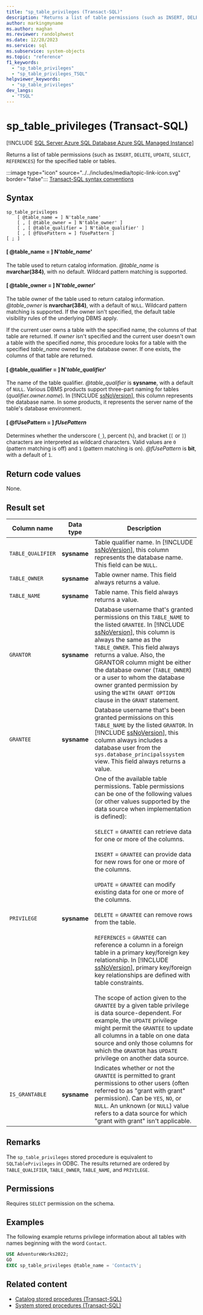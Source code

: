 ```yaml
---
title: "sp_table_privileges (Transact-SQL)"
description: "Returns a list of table permissions (such as INSERT, DELETE, UPDATE, SELECT, REFERENCES) for the specified table or tables."
author: markingmyname
ms.author: maghan
ms.reviewer: randolphwest
ms.date: 12/28/2023
ms.service: sql
ms.subservice: system-objects
ms.topic: "reference"
f1_keywords:
  - "sp_table_privileges"
  - "sp_table_privileges_TSQL"
helpviewer_keywords:
  - "sp_table_privileges"
dev_langs:
  - "TSQL"
---
```

# sp_table_privileges (Transact-SQL)

[!INCLUDE [SQL Server Azure SQL Database Azure SQL Managed Instance](../../includes/applies-to-version/sql-asdb-asdbmi.md)]

Returns a list of table permissions (such as `INSERT`, `DELETE`, `UPDATE`, `SELECT`, `REFERENCES`) for the specified table or tables.

:::image type="icon" source="../../includes/media/topic-link-icon.svg" border="false"::: [Transact-SQL syntax conventions](../../t-sql/language-elements/transact-sql-syntax-conventions-transact-sql.md)

## Syntax

```syntaxsql
sp_table_privileges
    [ @table_name = ] N'table_name'
    [ , [ @table_owner = ] N'table_owner' ]
    [ , [ @table_qualifier = ] N'table_qualifier' ]
    [ , [ @fUsePattern = ] fUsePattern ]
[ ; ]
```

#### [ @table_name = ] N'*table_name*'

The table used to return catalog information. *@table_name* is **nvarchar(384)**, with no default. Wildcard pattern matching is supported.

#### [ @table_owner = ] N'*table_owner*'

The table owner of the table used to return catalog information. *@table_owner* is **nvarchar(384)**, with a default of `NULL`. Wildcard pattern matching is supported. If the owner isn't specified, the default table visibility rules of the underlying DBMS apply.

If the current user owns a table with the specified name, the columns of that table are returned. If *owner* isn't specified and the current user doesn't own a table with the specified *name*, this procedure looks for a table with the specified *table_name* owned by the database owner. If one exists, the columns of that table are returned.

#### [ @table_qualifier = ] N'*table_qualifier*'

The name of the table qualifier. *@table_qualifier* is **sysname**, with a default of `NULL`. Various DBMS products support three-part naming for tables (*qualifier.owner.name*). In [!INCLUDE [ssNoVersion](../../includes/ssnoversion-md.md)], this column represents the database name. In some products, it represents the server name of the table's database environment.

#### [ @fUsePattern = ] *fUsePattern*

Determines whether the underscore (`_`), percent (`%`), and bracket (`[` or `]`) characters are interpreted as wildcard characters. Valid values are `0` (pattern matching is off) and `1` (pattern matching is on). *@fUsePattern* is **bit**, with a default of `1`.

## Return code values

None.

## Result set

| Column name | Data type | Description |
| --- | --- | --- |
| `TABLE_QUALIFIER` | **sysname** | Table qualifier name. In [!INCLUDE [ssNoVersion](../../includes/ssnoversion-md.md)], this column represents the database name. This field can be `NULL`. |
| `TABLE_OWNER` | **sysname** | Table owner name. This field always returns a value. |
| `TABLE_NAME` | **sysname** | Table name. This field always returns a value. |
| `GRANTOR` | **sysname** | Database username that's granted permissions on this `TABLE_NAME` to the listed `GRANTEE`. In [!INCLUDE [ssNoVersion](../../includes/ssnoversion-md.md)], this column is always the same as the `TABLE_OWNER`. This field always returns a value. Also, the GRANTOR column might be either the database owner (`TABLE_OWNER`) or a user to whom the database owner granted permission by using the `WITH GRANT OPTION` clause in the `GRANT` statement. |
| `GRANTEE` | **sysname** | Database username that's been granted permissions on this `TABLE_NAME` by the listed `GRANTOR`. In [!INCLUDE [ssNoVersion](../../includes/ssnoversion-md.md)], this column always includes a database user from the `sys.database_principalssystem` view. This field always returns a value. |
| `PRIVILEGE` | **sysname** | One of the available table permissions. Table permissions can be one of the following values (or other values supported by the data source when implementation is defined):<br /><br />`SELECT` = `GRANTEE` can retrieve data for one or more of the columns.<br /><br />`INSERT` = `GRANTEE` can provide data for new rows for one or more of the columns.<br /><br />`UPDATE` = `GRANTEE` can modify existing data for one or more of the columns.<br /><br />`DELETE` = `GRANTEE` can remove rows from the table.<br /><br />`REFERENCES` = `GRANTEE` can reference a column in a foreign table in a primary key/foreign key relationship. In [!INCLUDE [ssNoVersion](../../includes/ssnoversion-md.md)], primary key/foreign key relationships are defined with table constraints.<br /><br />The scope of action given to the `GRANTEE` by a given table privilege is data source-dependent. For example, the `UPDATE` privilege might permit the `GRANTEE` to update all columns in a table on one data source and only those columns for which the `GRANTOR` has `UPDATE` privilege on another data source. |
| `IS_GRANTABLE` | **sysname** | Indicates whether or not the `GRANTEE` is permitted to grant permissions to other users (often referred to as "grant with grant" permission). Can be `YES`, `NO`, or `NULL`. An unknown (or `NULL`) value refers to a data source for which "grant with grant" isn't applicable. |

## Remarks

The `sp_table_privileges` stored procedure is equivalent to `SQLTablePrivileges` in ODBC. The results returned are ordered by `TABLE_QUALIFIER`, `TABLE_OWNER`, `TABLE_NAME`, and `PRIVILEGE`.

## Permissions

Requires `SELECT` permission on the schema.

## Examples

The following example returns privilege information about all tables with names beginning with the word `Contact`.

```sql
USE AdventureWorks2022;
GO
EXEC sp_table_privileges @table_name = 'Contact%';
```

## Related content

- [Catalog stored procedures (Transact-SQL)](catalog-stored-procedures-transact-sql.md)
- [System stored procedures (Transact-SQL)](system-stored-procedures-transact-sql.md)
